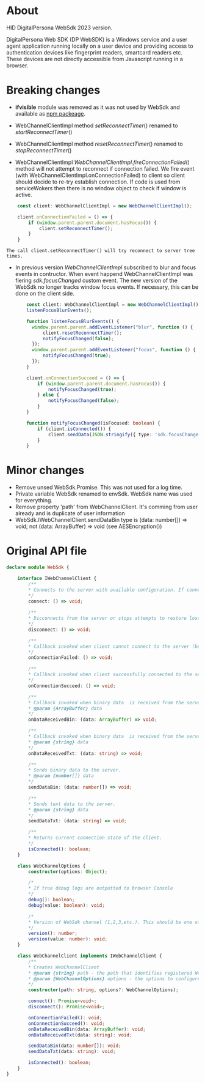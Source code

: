 # About

HID DigitalPersona WebSdk 2023 version.

DigitalPersona Web SDK (DP WebSDK) is a Windows service and a user agent application running 
locally on a user device and providing access to authentication devices like fingerprint readers,
smartcard readers etc. These devices are not directly accessible from Javascript running in a browser.

# Breaking changes

* **ifvisible** module was removed as it was not used by WebSdk and available as [npm packeage](https://github.com/serkanyersen/ifvisible.js).

* WebChannelClientImpl method *setReconnectTimer*() renamed to *startReconnectTimer*()
* WebChannelClientImpl method *resetReconnectTimer*()  renamed to *stopReconnectTimer*()

* WebChannelClientImpl *WebChannelClientImpl.fireConnectionFailed*() method will not attempt to reconnect if connection failed. 
  We fire event (with WebChannelClientImpl.onConnectionFailed) to client so client should decide to re-try establish connection.
  If code is used from serviceWokers then there is no window object to check if window is active.

```ts
    const client: WebChannelClientImpl = new WebChannelClientImpl();

    client.onConnectionFailed = () => {
        if (window.parent.parent.document.hasFocus()) {
            client.setReconnectTimer();
        }
    }
```
    The call client.setReconnectTimer() will try reconnect to server tree times.

* In previous version *WebChannelClientImpl* subscribed to blur and focus events in contructor. 
  When event happend WebChannelClientImpl was fiering *sdk.focusChanged* custom event.
  The new version of the WebSdk no longer tracks window focus events.
  If necessary, this can be done on the client side.

  ```ts
      const client: WebChannelClientImpl = new WebChannelClientImpl();
      listenFocusBlurEvents();

      function listenFocusBlurEvents() {
        window.parent.parent.addEventListener("blur", function () {
            client.resetReconnectTimer();
            notifyFocusChanged(false);
        });
        window.parent.parent.addEventListener("focus", function () {
            notifyFocusChanged(true);
        });
      }

      client.onConnectionSucceed = () => {
          if (window.parent.parent.document.hasFocus()) {
              notifyFocusChanged(true);
          } else {
              notifyFocusChanged(false);
          }
      }

      function notifyFocusChanged(isFocused: boolean) {
          if (client.isConnected()) {
              client.sendData(JSON.stringify({ type: 'sdk.focusChanged', data: isFocused, }));
          }
      }

  ```

# Minor changes
* Remove unsed WebSdk.Promise. This was not used for a log time.
* Private variable WebSdk renamed to envSdk. WebSdk name was used for everything.
* Remove property 'path' from WebChannelClient. It's comming from user already and is duplicate of user information
* WebSdk.IWebChannelClient.sendDataBin type is (data: number[]) => void; not (data: ArrayBuffer) => void (see AESEncryption())

# Original API file

```ts
declare module WebSdk {

    interface IWebChannelClient {
        /**
        * Connects to the server with available configuration. If connection failed, onConnectionFailed callback will be called.
        */
        connect: () => void;
        
        /**
        * Dicconnects from the server or stops attempts to restore lost connection.
        */
        disconnect: () => void;

        /**
        * Callback invoked when client cannot connect to the server (because has no data in local storage or this data is obsolete).
        */
        onConnectionFailed: () => void;

        /**
        * Callback invoked when client successfully connected to the server.
        */
        onConnectionSucceed: () => void;

        /**
        * Callback invoked when binary data  is received from the server.
        * @param {ArrayBuffer} data
        */
        onDataReceivedBin: (data: ArrayBuffer) => void;

        /**
        * Callback invoked when binary data  is received from the server.
        * @param {string} data
        */
        onDataReceivedTxt: (data: string) => void;

        /**
        * Sends binary data to the server.
        * @param {number[]} data
        */
        sendDataBin: (data: number[]) => void;

        /**
        * Sends text data to the server.
        * @param {string} data
        */
        sendDataTxt: (data: string) => void;

        /**
        * Returns current connection state of the client.
        */
        isConnected(): boolean;
    }

    class WebChannelOptions {
        constructor(options: Object);

        /*
        * If true debug logs are outputted to browser Console
        */
        debug(): boolean;
        debug(value: boolean): void;

        /*
        * Version of WebSdk channel (1,2,3,etc.). This should be one of WebSdkEncryptionSupport numbers.
        */
        version(): number;
        version(value: number): void;
    }

    class WebChannelClient implements IWebChannelClient {
        /**
        * Creates WebChannelClient
        * @param {string} path - the path that identifies registered WebSdk plugin
        * @param {WebChannelOptions} options - the options to configure web channel
        */
        constructor(path: string, options?: WebChannelOptions);

        connect(): Promise<void>;
        disconnect(): Promise<void>;

        onConnectionFailed(): void;
        onConnectionSucceed(): void;
        onDataReceivedBin(data: ArrayBuffer): void;
        onDataReceivedTxt(data: string): void;

        sendDataBin(data: number[]): void;
        sendDataTxt(data: string): void;

        isConnected(): boolean;
    }
}
```